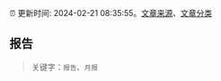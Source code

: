 :alarm_clock: 更新时间: 2024-02-21 08:35:55。[文章来源](/README.md)、[文章分类](/TAGS.md)

## 报告


> 关键字：`报告`、`月报`



